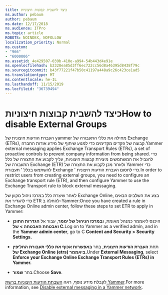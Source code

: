 ```yaml
---
title: כיצד להשבית קבוצות חיצוניות
ms.author: pebaum
author: pebaum
ms.date: 12/17/2018
ms.audience: ITPro
ms.topic: article
ROBOTS: NOINDEX, NOFOLLOW
localization_priority: Normal
ms.custom:
- "966"
- "6000006"
ms.assetid: 4e429507-039b-410e-a994-54b443d4e91e
ms.openlocfilehash: b2328ea85d3ff6ec722cc56d8a46395d8438f79c
ms.sourcegitcommit: b43f77221f47b50c41197a448a9c26c423ce1ad5
ms.translationtype: MT
ms.contentlocale: he-IL
ms.lasthandoff: 11/15/2019
ms.locfileid: "36739494"
---
```

# <a name="how-to-disable-external-groups"></a><span data-ttu-id="447a5-102">כיצד להשבית קבוצות חיצוניות</span><span class="sxs-lookup"><span data-stu-id="447a5-102">How to disable External Groups</span></span>

<span data-ttu-id="447a5-103">העברת הודעות חיצונית של yammer מחילה את כללי התעבורה של Exchange (ETRs), קבוצה של פקדים מקדימים כדי למנוע שיתוף של מידע אודות החברה.</span><span class="sxs-lookup"><span data-stu-id="447a5-103">Yammer external messaging applies Exchange Transport Rules (ETRs), a set of proactive controls to prevent company information from being shared.</span></span> <span data-ttu-id="447a5-104">כדי להגביל את המשתמשים מיצירת קבוצות חיצוניות, עליך לקבוע את התצורה של כלל התעבורה של Exchange (ETR) ולאחר מכן לקבוע את התצורה של Yammer כדי להשתמש בכלל ' תעבורת Exchange ' כדי לחסום העברת הודעות חיצונית.</span><span class="sxs-lookup"><span data-stu-id="447a5-104">In order to restrict users from creating external groups, you need to configure an Exchange transport rule (ETR), and then configure Yammer to use the Exchange Transport rule to block external messaging.</span></span>
  
<span data-ttu-id="447a5-105">לאחר שיצרת כלל במרכז ניהול מקוון של Exchange Online, בצע את השלבים הבאים כדי להגדיר את ETR להחלה ב-Yammer:</span><span class="sxs-lookup"><span data-stu-id="447a5-105">Once you have created a rule in Exchange Online admin center, follow these steps to set ETR to apply in Yammer:</span></span>
  
- <span data-ttu-id="447a5-106">היכנס ליאממר כמנהל מאומת, **ובמרכז הניהול של יממר**, עבור אל **הגדרות התוכן ואבטחת האבטחה \> של C.**</span><span class="sxs-lookup"><span data-stu-id="447a5-106">Log on to Yammer as a verified admin, and in the **Yammer admin center**, go to C **Content and Security \> Security Settings.**</span></span>

- <span data-ttu-id="447a5-107">תחת **העברת הודעות חיצונית**, בחר **באפשרות אכוף את כללי תעבורת החליפין של Exchange Online (etrs) ביאממר.**</span><span class="sxs-lookup"><span data-stu-id="447a5-107">Under **External Messaging**, select **Enforce your Exchange Online Exchange Transport Rules (ETRs) in Yammer.**</span></span>

- <span data-ttu-id="447a5-108">בחר **שמור**.</span><span class="sxs-lookup"><span data-stu-id="447a5-108">Choose **Save**.</span></span>

<span data-ttu-id="447a5-109">לקבלת מידע נוסף, ראה [השבתת הודעות חיצוניות ברשת Yammer](https://docs.microsoft.com/yammer/work-with-external-users/disable-external-messaging).</span><span class="sxs-lookup"><span data-stu-id="447a5-109">For more information, see [Disable external messaging in a Yammer network](https://docs.microsoft.com/yammer/work-with-external-users/disable-external-messaging).</span></span>
  